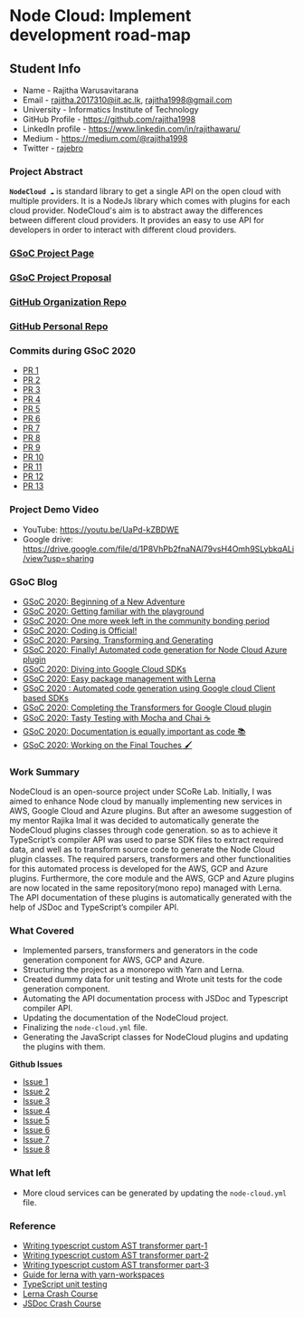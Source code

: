 # Node Cloud: Implement development road-map

## Student Info

* Name - Rajitha Warusavitarana
* Email - rajitha.2017310@iit.ac.lk, rajitha1998@gmail.com
* University - Informatics Institute of Technology
* GitHub Profile - https://github.com/rajitha1998
* LinkedIn profile - https://www.linkedin.com/in/rajithawaru/
* Medium - https://medium.com/@rajitha1998
* Twitter - [rajebro](https://twitter.com/rajebro)

### Project Abstract

**`NodeCloud ☁️`** is standard library to get a single API on the open cloud with multiple providers. It is a NodeJs library which comes with plugins for each cloud provider. NodeCloud's aim is to abstract away the differences between different cloud providers. It provides an easy to use API for developers in order to interact with different cloud providers.

### [GSoC Project Page](https://summerofcode.withgoogle.com/projects/#4606652017278976)

### [GSoC Project Proposal](https://docs.google.com/document/d/1J0K6E3MmMjg55Lu0_cvmuHa8_t_mfSRG/edit#)

### [GitHub Organization Repo](https://github.com/leopardslab/nodecloud)

### [GitHub Personal Repo](https://github.com/rajitha1998/nodecloud)

### Commits during GSoC 2020

 * [PR 1](https://github.com/leopardslab/nodecloud-aws-plugin/pull/29)
 * [PR 2](https://github.com/leopardslab/nodecloud-aws-plugin/pull/30)
 * [PR 3](https://github.com/leopardslab/nodecloud-gcp-plugin/pull/32)
 * [PR 4](https://github.com/leopardslab/nodecloud/pull/47)
 * [PR 5](https://github.com/leopardslab/nodecloud/pull/46)
 * [PR 6](https://github.com/leopardslab/nodecloud/pull/48)
 * [PR 7](https://github.com/leopardslab/nodecloud/pull/49)
 * [PR 8](https://github.com/leopardslab/nodecloud/pull/51)
 * [PR 9](https://github.com/leopardslab/nodecloud/pull/55)
 * [PR 10](https://github.com/leopardslab/nodecloud/pull/58)
 * [PR 11](https://github.com/leopardslab/nodecloud/pull/59)
 * [PR 12](https://github.com/leopardslab/nodecloud/pull/62)
 * [PR 13](https://github.com/leopardslab/nodecloud/pull/63)

### Project Demo Video

 * YouTube: https://youtu.be/UaPd-kZBDWE
 * Google drive: https://drive.google.com/file/d/1P8VhPb2fnaNAl79vsH4Omh9SLybkqALi/view?usp=sharing

### GSoC Blog

 * [GSoC 2020: Beginning of a New Adventure](https://medium.com/leopards-lab/gsoc-2020-beginning-of-a-new-adventure-33ae2ae3df13)
 * [GSoC 2020: Getting familiar with the playground](https://medium.com/leopards-lab/gsoc-2020-getting-familiar-with-the-playground-5f5d736a9157)
 * [GSoC 2020: One more week left in the community bonding period](https://medium.com/leopards-lab/gsoc-2020-one-more-week-left-in-the-community-bonding-period-f13b77b44a8f)
 * [GSoC 2020: Coding is Official!](https://medium.com/leopards-lab/gsoc-2020-coding-is-official-b3b379128098)
 * [GSoC 2020: Parsing, Transforming and Generating](https://medium.com/@rajitha1998/gsoc-2020-parsing-transforming-and-generating-613e27d7459b)
 * [GSoC 2020: Finally! Automated code generation for Node Cloud Azure plugin](https://medium.com/leopards-lab/gsoc-2020-finally-automated-code-generation-for-node-cloud-azure-plugin-62e645cd9add)
 * [GSoC 2020: Diving into Google Cloud SDKs](https://medium.com/@rajitha1998/gsoc-2020-diving-into-google-cloud-sdks-e3c6192a077e)
 * [GSoC 2020: Easy package management with Lerna](https://medium.com/leopards-lab/gsoc-2020-easy-package-management-with-lerna-65c2ca0c2237)
 * [GSoC 2020 : Automated code generation using Google cloud Client based SDKs](https://medium.com/@rajitha1998/gsoc-2020-automated-code-generation-using-google-cloud-client-based-sdks-e7dedb936a79)
 * [GSoC 2020: Completing the Transformers for Google Cloud plugin](https://medium.com/@rajitha1998/gsoc-2020-completing-the-transformers-for-google-cloud-plugin-2d48da3df7c8)
 * [GSoC 2020: Tasty Testing with Mocha and Chai ☕️](https://medium.com/leopards-lab/gsoc-2020-tasty-testing-with-mocha-and-chai-%EF%B8%8F-6f7452a2e4eb)
 * [GSoC 2020: Documentation is equally important as code 📚](https://medium.com/@rajitha1998/gsoc-2020-documentation-is-equally-important-as-code-f78a79440b0f)
 * [GSoC 2020: Working on the Final Touches 🖌️](https://medium.com/@rajitha1998/gsoc-2020-working-on-the-final-touches-%EF%B8%8F-7f0a71f152c6)

### Work Summary

 NodeCloud is an open-source project under SCoRe Lab. Initially, I was aimed to enhance Node cloud by manually implementing new services in AWS, Google Cloud and Azure plugins. But after an awesome suggestion of my mentor Rajika Imal it was decided to automatically generate the NodeCloud plugins classes through code generation. so as to achieve it TypeScript’s compiler API was used to parse SDK files to extract required data, and well as to transform source code to generate the Node Cloud plugin classes. The required parsers, transformers and other functionalities for this automated process is developed for the AWS, GCP and Azure plugins. Furthermore, the core module and the AWS, GCP and Azure plugins are now located in the same repository(mono repo) managed with Lerna. The API documentation of these plugins is automatically generated with the help of JSDoc and TypeScript’s compiler API.

### What Covered

 * Implemented parsers, transformers and generators in the code generation component for AWS, GCP and Azure. 
 * Structuring the project as a monorepo with Yarn and Lerna.
 * Created dummy data for unit testing and Wrote unit tests for the code generation component.
 * Automating the API documentation process with JSDoc and Typescript compiler API.
 * Updating the documentation of the NodeCloud project.
 * Finalizing the `node-cloud.yml` file.
 * Generating the JavaScript classes for NodeCloud plugins and updating the plugins with them.

 **Github Issues**

 * [Issue 1](https://github.com/leopardslab/nodecloud/issues/52)
 * [Issue 2](https://github.com/leopardslab/nodecloud/issues/50)
 * [Issue 3](https://github.com/leopardslab/nodecloud/issues/54)
 * [Issue 4](https://github.com/leopardslab/nodecloud/issues/57)
 * [Issue 5](https://github.com/leopardslab/nodecloud/issues/56)
 * [Issue 6](https://github.com/leopardslab/nodecloud/issues/61)
 * [Issue 7](https://github.com/leopardslab/nodecloud/issues/60)
 * [Issue 8](https://github.com/leopardslab/nodecloud/issues/31)

### What left

 * More cloud services can be generated by updating the `node-cloud.yml` file. 

### Reference

 * [Writing typescript custom AST transformer part-1](https://levelup.gitconnected.com/writing-typescript-custom-ast-transformer-part-1-7585d6916819)
 * [Writing typescript custom AST transformer part-2](https://levelup.gitconnected.com/writing-typescript-custom-ast-transformer-part-2-5322c2b1660e)
 * [Writing typescript custom AST transformer part-3](https://levelup.gitconnected.com/writing-typescript-custom-ast-transformer-part-3-93b6238ae21f)
 * [Guide for lerna with yarn-workspaces](https://medium.com/@jsilvax/a-workflow-guide-for-lerna-with-yarn-workspaces-60f97481149d)
 * [TypeScript unit testing](https://medium.com/swlh/typescript-unit-testing-with-test-coverage-2cc0cc6f3fd1)
 * [Lerna Crash Course](https://www.youtube.com/watch?v=p6qoJ4apCjA&list=LLh83suuTLe5XvJS2qjzem8Q&index=93&t=0s)
 * [JSDoc Crash Course](https://www.youtube.com/watch?v=YK-GurROGIg&list=LLh83suuTLe5XvJS2qjzem8Q&index=19&t=0s)
